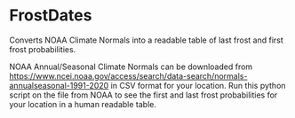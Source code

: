 # FrostDates
Converts NOAA Climate Normals into a readable table of last frost and first frost probabilities.

NOAA Annual/Seasonal Climate Normals can be downloaded from https://www.ncei.noaa.gov/access/search/data-search/normals-annualseasonal-1991-2020
in CSV format for your location. Run this python script on the file from NOAA to see the first and last frost probabilities for your location in
a human readable table.
